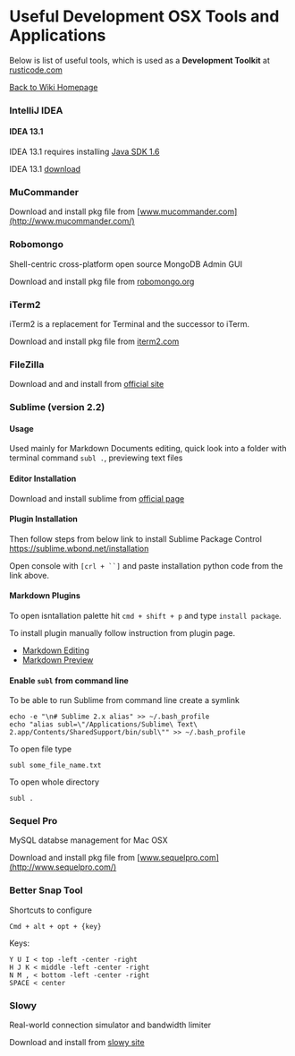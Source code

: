  # Useful Development OSX Tools and Applications

Below is list of useful tools, which is used as a **Development Toolkit** at [rusticode.com](http://rusticode.com)

[Back to Wiki Homepage](Home.md)

### IntelliJ IDEA

#### IDEA 13.1

IDEA 13.1 requires installing [Java SDK 1.6](http://support.apple.com/kb/DL1572)

IDEA 13.1 [download](https://confluence.jetbrains.com/display/IntelliJIDEA/Previous+IntelliJ+IDEA+Releases)

### MuCommander

Download and install pkg file from [www.mucommander.com](http://www.mucommander.com/)

### Robomongo 

Shell-centric cross-platform open source MongoDB Admin GUI

Download and install pkg file from [robomongo.org](http://robomongo.org/)


### iTerm2 

iTerm2 is a replacement for Terminal and the successor to iTerm.

Download and install pkg file from [iterm2.com](http://iterm2.com/)


### FileZilla

Download and and install from [official site](https://filezilla-project.org/download.php?type=client)

### Sublime (version 2.2)

#### Usage 

Used mainly for Markdown Documents editing, quick look into a folder with terminal command `subl .`, previewing text files

#### Editor Installation

Download and install sublime from [official page](http://www.sublimetext.com/3)

#### Plugin Installation

Then follow steps from below link to install Sublime Package Control 
https://sublime.wbond.net/installation

Open console with `[crl + ``]` and paste installation python code from 
the link above.

#### Markdown Plugins

To open isntallation palette hit `cmd + shift + p` and type `install package`.

To install plugin manually follow instruction from plugin page.
 - [Markdown Editing](https://sublime.wbond.net/packages/MarkdownEditing)
 - [Markdown Preview](https://sublime.wbond.net/packages/Markdown%20Preview)

#### Enable `subl` from command line

To be able to run Sublime from command line create a symlink

```
echo -e "\n# Sublime 2.x alias" >> ~/.bash_profile
echo "alias subl=\"/Applications/Sublime\ Text\ 2.app/Contents/SharedSupport/bin/subl\"" >> ~/.bash_profile
```

To open file type 

```
subl some_file_name.txt
```

To open whole directory 

```
subl .
```



### Sequel Pro 

MySQL databse management for Mac OSX

Download and install pkg file from [www.sequelpro.com](http://www.sequelpro.com/)


### Better Snap Tool

Shortcuts to configure

```
Cmd + alt + opt + {key}
```

Keys:
```
Y U I < top -left -center -right
H J K < middle -left -center -right
N M , < bottom -left -center -right
SPACE < center
```

### Slowy 

Real-world connection simulator and bandwidth limiter 

Download and install from [slowy site](http://slowyapp.com/download)

